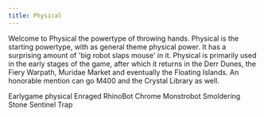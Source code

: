 ```yaml
---
title: Physical
---
```


Welcome to Physical the powertype of throwing hands.
Physical is the starting powertype, with as general theme physical power. It has a surprising amount of 'big robot slaps mouse' in it.
Physical is primarily used in the early stages of the game, after which it returns in the Derr Dunes, the Fiery Warpath, Muridae Market and eventually the Floating Islands. An honorable mention can go M400 and the Crystal Library as well.

Earlygame physical
Enraged RhinoBot
Chrome Monstrobot
Smoldering Stone Sentinel Trap
